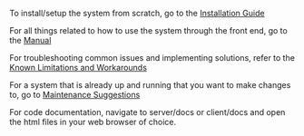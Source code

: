 To install/setup the system from scratch, go to the [Installation Guide](../../wiki/Installation)

For all things related to how to use the system through the front end, go to the [Manual](../../wiki/Manual)

For troubleshooting common issues and implementing solutions, refer to the [Known Limitations and Workarounds](../../wiki/Limitations)

For a system that is already up and running that you want to make changes to, go to [Maintenance Suggestions](../../wiki/Maintenance)

For code documentation, navigate to server/docs or client/docs and open the html files in your web browser of choice.
